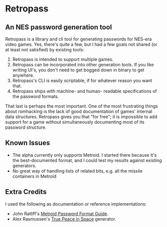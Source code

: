 # Retropass

## An NES password generation tool

Retropass is a library and cli tool for generating passwords for NES-era
video games. Yes, there's quite a few, but I had a few goals not shared
(or at least not satisfied) by existing tools:

1. Retropass is intended to support multiple games.
2. Retropass can be incorporated into other generation tools. If you
   like writing UI's, you don't need to get bogged down in binary to get
   anywhere.
3. Retropass's CLI is easily scriptable, if for whatever reason you want
   that.
4. Retropass ships with machine- and human- readable specifications of
   the password formats.

That last is perhaps the most important. One of the most frustrating
things about romhacking is the lack of good documentation of games'
internal data structures. Retropass gives you that "for free"; it is
impossible to add support for a game without simultaneously documenting
most of its password structure.

## Known Issues

* The alpha currently only supports Metroid. I started there because
  it's the best-documented format, and I could test my results against
  existing generators.
* No great way of handling lists of related bits, e.g. all the missile
  containers in Metroid

## Extra Credits

I used the following as documentation or reference implementations:

* John Ratliff's [Metroid Password Format Guide][mpfg].
* Alex Rasmussen's [True Peace in Space][tpis] generator.

[mpfg]: http://games.technoplaza.net/mpg/password.txt
[tpis]: https://www.truepeacein.space
